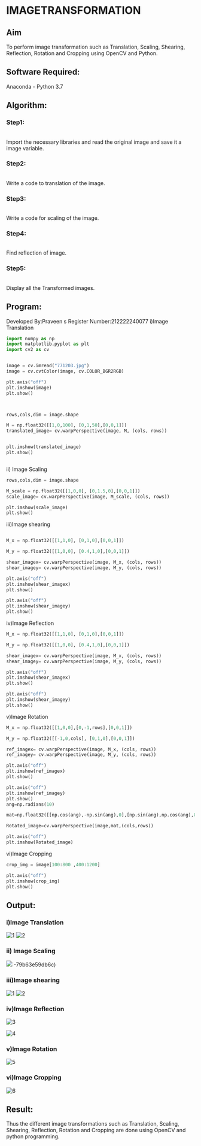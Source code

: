 # IMAGETRANSFORMATION

## Aim
To perform image transformation such as Translation, Scaling, Shearing, Reflection, Rotation and Cropping using OpenCV and Python.

## Software Required:
Anaconda - Python 3.7

## Algorithm:
### Step1:
<br>
Import the necessary libraries and read the original image and save it a image variable.

### Step2:
<br>
Write a code to translation of the image.

### Step3:
<br>
Write a code for scaling of the image.

### Step4:
<br>
Find reflection of image. 

### Step5:
<br>
Display all the Transformed images.

## Program:

Developed By:Praveen s
Register Number:212222240077
i)Image Translation
```python
import numpy as np
import matplotlib.pyplot as plt 
import cv2 as cv


image = cv.imread("771203.jpg")
image = cv.cvtColor(image, cv.COLOR_BGR2RGB)

plt.axis("off")
plt.imshow(image)
plt.show()



rows,cols,dim = image.shape

M = np.float32([[1,0,100], [0,1,50],[0,0,1]])
translated_image= cv.warpPerspective(image, M, (cols, rows))


plt.imshow(translated_image)
plt.show()



```


ii) Image Scaling
```python
rows,cols,dim = image.shape

M_scale = np.float32([[1,0,0], [0,1.5,0],[0,0,1]])
scale_image= cv.warpPerspective(image, M_scale, (cols, rows))

plt.imshow(scale_image)
plt.show()


```


iii)Image shearing
```python

M_x = np.float32([[1,1,0], [0,1,0],[0,0,1]])

M_y = np.float32([[1,0,0], [0.4,1,0],[0,0,1]])

shear_imagex= cv.warpPerspective(image, M_x, (cols, rows))
shear_imagey= cv.warpPerspective(image, M_y, (cols, rows))

plt.axis("off")
plt.imshow(shear_imagex)
plt.show()

plt.axis("off")
plt.imshow(shear_imagey)
plt.show()

```


iv)Image Reflection

```python
M_x = np.float32([[1,1,0], [0,1,0],[0,0,1]])

M_y = np.float32([[1,0,0], [0.4,1,0],[0,0,1]])

shear_imagex= cv.warpPerspective(image, M_x, (cols, rows))
shear_imagey= cv.warpPerspective(image, M_y, (cols, rows))

plt.axis("off")
plt.imshow(shear_imagex)
plt.show()

plt.axis("off")
plt.imshow(shear_imagey)
plt.show()


```


v)Image Rotation

```python
M_x = np.float32([[1,0,0],[0,-1,rows],[0,0,1]])

M_y = np.float32([[-1,0,cols], [0,1,0],[0,0,1]])

ref_imagex= cv.warpPerspective(image, M_x, (cols, rows))
ref_imagey= cv.warpPerspective(image, M_y, (cols, rows))

plt.axis("off")
plt.imshow(ref_imagex)
plt.show()

plt.axis("off")
plt.imshow(ref_imagey)
plt.show()
ang=np.radians(10)

mat=np.float32([[np.cos(ang),-np.sin(ang),0],[np.sin(ang),np.cos(ang),0],[0,0,1]])

Rotated_image=cv.warpPerspective(image,mat,(cols,rows))

plt.axis("off")
plt.imshow(Rotated_image)


```


vi)Image Cropping
```python
crop_img = image[100:800 ,400:1200]

plt.axis("off")
plt.imshow(crop_img)
plt.show()


```





## Output:
### i)Image Translation

![1](https://github.com/praveenst13/IMAGETRANSFORMATION/assets/118787793/5204e325-7b3c-419ab26d-5dba6031bd6a)
![2](https://github.com/praveenst13/IMAGETRANSFORMATION/assets/118787793/25be0067-8d6e-4f65-ad5f-e53c3a442117)



### ii) Image Scaling
![](https://github.com/praveenst13/IMAGETRANSFORMATION/assets/118787793/d8b18011-9e97-4f49-a7ad-b97be97acd8d)
-79b63e59db6c)

### iii)Image shearing

![1](https://github.com/praveenst13/IMAGETRANSFORMATION/assets/118787793/8999b210-87a9-44c8-9831-d1a256dddaf8)
![2](https://github.com/praveenst13/IMAGETRANSFORMATION/assets/118787793/a7543f42-9260-49a3-9248-a9a5bf98a43f)

### iv)Image Reflection

![3](https://github.com/praveenst13/IMAGETRANSFORMATION/assets/118787793/0c2fb47a-be57-4aba-aaea-3b45660b2e76)

![4](https://github.com/praveenst13/IMAGETRANSFORMATION/assets/118787793/0d7dfd2e-c30e-4185-a923-2596ec9caeec)

### v)Image Rotation

![5](https://github.com/praveenst13/IMAGETRANSFORMATION/assets/118787793/eec5056f-6dff-4c60-9794-15261c5468d8)



### vi)Image Cropping

![6](https://github.com/praveenst13/IMAGETRANSFORMATION/assets/118787793/77551f19-9d3c-4da2-9c8f-7cf5a8b90ba1)



## Result: 

Thus the different image transformations such as Translation, Scaling, Shearing, Reflection, Rotation and Cropping are done using OpenCV and python programming.
